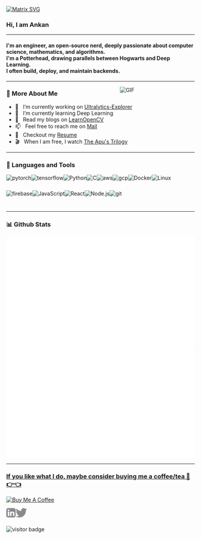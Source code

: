[![Matrix SVG](https://raw.githubusercontent.com/rodrigograca31/rodrigograca31/master/matrix.svg)](https://youtu.be/NfnWJUyUJYU?si=El6jqCDCmlVXre2H) 

<!-- <h3> Hello Devs 😶‍🌫️, I am Ankan Ghosh 🌀</h3> -->
<h3> Hi, I am Ankan </h3> 

---

#### I'm an engineer, an open-source nerd, deeply passionate about computer science, mathematics, and algorithms. <br> I'm a Potterhead, drawing parallels between Hogwarts and Deep Learning. <br> I often build, deploy, and maintain backends.

---

<img align="right" alt="GIF" src="https://raw.githubusercontent.com/rahul-jha98/rahul-jha98/main/techstack.gif" width="200px"/>

### 🧐 More About Me

- 🔭 &nbsp; I’m currently working on [Ultralytics-Explorer](https://github.com/0xSynapse/ultralytics)
- 🌱 &nbsp; I’m currently learning Deep Learning
- 📝 &nbsp; Read my blogs on [LearnOpenCV](https://learnopencv.com/author/ankan/) 
- 📫 &nbsp; Feel free to reach me on [Mail](mailto:work.ankanghosh@gmail.com)
- 🪪 &nbsp; Checkout my [Resume]()
- 🎬 &nbsp; When I am free, I watch [The Apu's Trilogy](https://satyajitray.org/apu-trilogy)

---
### 🔨 Languages and Tools
<div align="left">
<a href="https://pytorch.org/" target="_blank"> <img align="left" src="https://raw.githubusercontent.com/rahul-jha98/github_readme_icons/main/language_and_tools/square/pytorch/pytorch.svg" alt="pytorch" height="42px"/> </a> 
<a href="https://www.tensorflow.org" target="_blank"> <img align="left" src="https://raw.githubusercontent.com/rahul-jha98/github_readme_icons/main/language_and_tools/square/tensorflow/tensorflow.svg" alt="tensorflow" height="42px"/> </a> 
<a href="https://www.python.org" target="_blank"><img align="left" alt="Python" height ="42px" src="https://raw.githubusercontent.com/rahul-jha98/github_readme_icons/main/language_and_tools/square/python/python.svg"></a>
<a href="https://www.cprogramming.com/" target="_blank"><img align="left" alt="C" height ="42px" src="https://raw.githubusercontent.com/rahul-jha98/github_readme_icons/main/language_and_tools/square/c++/c++.svg"></a>
<a href="https://aws.amazon.com/" target="_blank"><img align="left" alt="aws" height ="42px" src="https://raw.githubusercontent.com/rahul-jha98/github_readme_icons/main/language_and_tools/square/aws/aws.svg"></a>
<a href="https://cloud.google.com/" target="_blank"><img align="left" alt="gcp" height ="42px" src="https://raw.githubusercontent.com/rahul-jha98/github_readme_icons/main/language_and_tools/square/google-cloud/google-cloud.svg"></a>
<a href="https://docker.dev/" target="_blank"><img align="left" alt="Docker" height ="42px" src="https://raw.githubusercontent.com/rahul-jha98/github_readme_icons/main/language_and_tools/square/docker/docker.svg"></a>
<a href="" target="_blank"><img align="left" alt="Linux" height ="42px" src="https://raw.githubusercontent.com/rahul-jha98/github_readme_icons/main/language_and_tools/square/kubernetes/kubernetes.svg"></a>
<a href="https://firebase.google.com/" target="_blank"> <img align="left" src="https://raw.githubusercontent.com/rahul-jha98/github_readme_icons/main/language_and_tools/square/firebase/firebase.svg" alt="firebase" height ="42px"/> </a>
<a href="https://developer.mozilla.org/en-US/docs/Web/JavaScript" target="_blank"> <img align="left" alt="JavaScript" height ="42px"  src="https://raw.githubusercontent.com/rahul-jha98/github_readme_icons/main/language_and_tools/square/javascript/javascript.svg"> </a>
<a href="https://reactjs.org/" target="_blank"> <img align="left" alt="React" height ="42px" src="https://raw.githubusercontent.com/rahul-jha98/github_readme_icons/main/language_and_tools/square/react/react.svg"></a>
<a href="https://nodejs.org" target="_blank"><img align="left" alt="Node.js" height ="42px" src="https://raw.githubusercontent.com/rahul-jha98/github_readme_icons/main/language_and_tools/square/node/node.svg"></a>
<a href="https://git-scm.com/" target="_blank"> <img src="https://raw.githubusercontent.com/rahul-jha98/github_readme_icons/main/language_and_tools/square/git-scm/git-scm.svg" align="left" alt="git" height='42px'/> </a>
</div>
<br>
<br>
<div style="clear: both; display: block; width: 100%;"></div>

---

### 📊 Github Stats
<div align="center">
<a href=''>
  
![Stats Overview](https://raw.githubusercontent.com/0xSynapse/github-stats-transparent/output/generated/overview.svg)
![Most Used Languages](https://raw.githubusercontent.com/0xSynapse/github-stats-transparent/output/generated/languages.svg)
</div>

---

### If you like what I do, maybe consider buying me a coffee/tea 🥺👉👈

<a href="https://www.buymeacoffee.com/0xsynapse" target="_blank"><img src="https://cdn.buymeacoffee.com/buttons/v2/default-yellow.png" alt="Buy Me A Coffee" width="200" ></a>


<a href='https://www.linkedin.com/in/0xsynapse/'><img align='left' alt="linkedin" src="https://raw.githubusercontent.com/0xSynapse/0xSynapse/main/assets/linkedin.svg" height='25px'/></a>
<a href='https://twitter.com/0xSynapse'><img align='left' alt="twitter" src="https://raw.githubusercontent.com/0xSynapse/0xSynapse/main/assets/twitter.svg" height='25px'/></a>
<!-- <a href='https://www.kaggle.com/ankanghosh651'><img alt="kaggle" src="https://raw.githubusercontent.com/0xSynapse/0xSynapse/main/assets/kaggle.svg" height='18px'/></a> -->

<br>
<br>

![visitor badge](https://vbr.nathanchung.dev/badge?page_id=0xSynapse.0xSynapse&logo=github&lcolor=154360&color=212F3C&style=flat&text=VISITORS)


<!--### 🛠️ My Projects
<a href="https://github.com/rahul-jha98/Artistify.ai" target="_blank"> <img alt="artistify" src="./projects/artistify.svg" height="68" align="left"> </a>
<a href="https://github.com/rahul-jha98/sheets-database" target="_blank"> <img alt="sheetsdatabase" src="./projects/sheetsdatabase.svg"  height="68" align="left"> </a>
<a href="https://github.com/rahul-jha98/README_icons" target="_blank"> <img alt="readmeicons" src="./projects/readmeicons.svg" height="68" align="left"> </a>
<a href="https://github.com/rahul-jha98/PasswordKeeper" target="_blank"> <img alt="passwordkeeper" src="./projects/passwordkeeper.svg" height="68" align="left"> </a>-->






